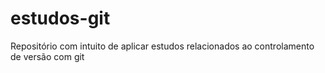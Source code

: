 # estudos-git
Repositório com intuito de aplicar estudos relacionados ao controlamento de versão com git
